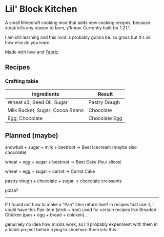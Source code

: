 # Lil' Block Kitchen

A small Minecraft cooking mod that adds new cooking recipes, because steak kills any reason to farm, y'know. Currently built for 1.21.1.

I am still learning and this mod is probably gonna be. so gross but it's ok how else do you learn

Made with love and [Fabric](https://fabricmc.net/wiki/tutorial:start).

## Recipes

### Crafting table

| Ingredients | Result |
| --- | --- |
| Wheat x3, Seed Oil, Sugar | Pastry Dough |
| Milk Bucket, Sugar, Cocoa Beans | Chocolate |
| Egg, Chocolate | Chocolate Egg |

## Planned (maybe)

snowball + sugar + milk + beetroot -> Beet Icecream (maybe also chocolate)

wheat + egg + sugar + beetroot -> Beet Cake (four slices)

wheat + egg + sugar + carrot -> Carrot Cake

pastry dough + chocolate + sugar -> chocolate croissants

pizza?

---

If I found out how to make a "Pan" item return itself in recipes that use it, I could have this Pan item (stick + iron) used for certain recipes like Breaded Chicken (pan + egg + bread + chicken)...

genuinely no idea how mixins work, so I'll probably experiment with them in a blank project before trying to shoehorn them into this
